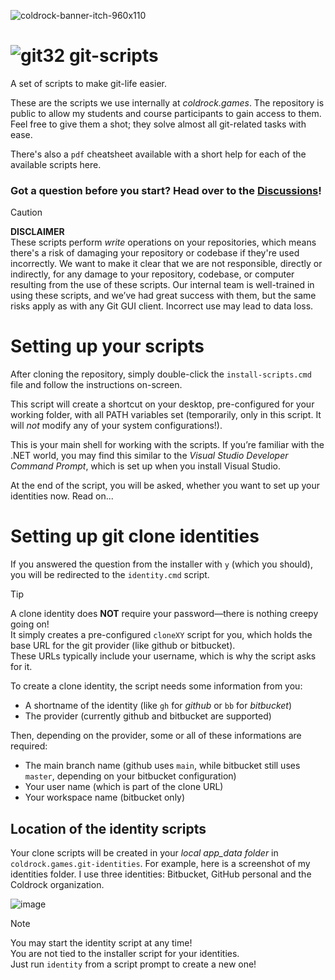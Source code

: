 ![coldrock-banner-itch-960x110](https://github.com/user-attachments/assets/2b8c07be-5c83-4f21-9b38-6df178758918)

# ![git32](https://github.com/user-attachments/assets/e57eef6d-49d1-430f-8f62-5818384f7d28) git-scripts
A set of scripts to make git-life easier.

These are the scripts we use internally at _coldrock.games_. The repository is public to allow my students and course participants to gain access to them.
Feel free to give them a shot; they solve almost all git-related tasks with ease.

There's also a `pdf` cheatsheet available with a short help for each of the available scripts here.

### Got a question before you start? Head over to the [Discussions](https://github.com/coldrockgames/git-scripts/discussions)!

> [!CAUTION]
> **DISCLAIMER**\
> These scripts perform _write_ operations on your repositories, which means there's a risk of damaging your repository or codebase if they're used incorrectly.
> We want to make it clear that we are not responsible, directly or indirectly, for any damage to your repository, codebase, or computer resulting from the use of these scripts.
> Our internal team is well-trained in using these scripts, and we’ve had great success with them, but the same risks apply as with any Git GUI client.
> Incorrect use may lead to data loss.

# Setting up your scripts
After cloning the repository, simply double-click the `install-scripts.cmd` file and follow the instructions on-screen.

This script will create a shortcut on your desktop, pre-configured for your working folder, with all PATH variables set (temporarily, only in this script. It will _not_ modify any of your system configurations!).

This is your main shell for working with the scripts. If you’re familiar with the .NET world, you may find this similar to the _Visual Studio Developer Command Prompt_, which is set up when you install Visual Studio.

At the end of the script, you will be asked, whether you want to set up your identities now. Read on...

# Setting up git clone identities
If you answered the question from the installer with `y` (which you should), you will be redirected to the `identity.cmd` script.

> [!TIP]
> A clone identity does **NOT** require your password—there is nothing creepy going on!\
> It simply creates a pre-configured `cloneXY` script for you, which holds the base URL for
> the git provider (like github or bitbucket).\
> These URLs typically include your username, which is why the script asks for it.

To create a clone identity, the script needs some information from you:
* A shortname of the identity (like `gh` for _github_ or `bb` for _bitbucket_)
* The provider (currently github and bitbucket are supported)

Then, depending on the provider, some or all of these informations are required:
* The main branch name (github uses `main`, while bitbucket still uses `master`, depending on your bitbucket configuration)
* Your user name (which is part of the clone URL)
* Your workspace name (bitbucket only)

## Location of the identity scripts
Your clone scripts will be created in your _local app_data folder_ in `coldrock.games.git-identities`. For example, here is a screenshot of my identities folder. I use three identities: Bitbucket, GitHub personal and the Coldrock organization.

![image](https://github.com/user-attachments/assets/7cbbc56c-db0d-4a34-b344-06d8589427b4)


> [!NOTE]
> You may start the identity script at any time!\
> You are not tied to the installer script for your identities.\
> Just run `identity` from a script prompt to create a new one!
